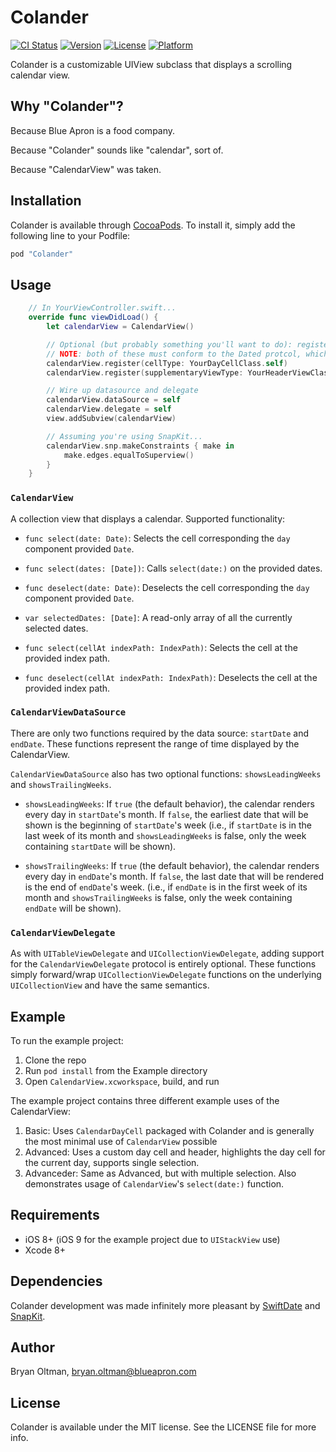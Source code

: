 # Colander

[![CI Status](http://img.shields.io/travis/BryanOltman/Colander.svg?style=flat)](https://travis-ci.org/BryanOltman/Colander)
[![Version](https://img.shields.io/cocoapods/v/Colander.svg?style=flat)](http://cocoapods.org/pods/Colander)
[![License](https://img.shields.io/cocoapods/l/Colander.svg?style=flat)](http://cocoapods.org/pods/Colander)
[![Platform](https://img.shields.io/cocoapods/p/Colander.svg?style=flat)](http://cocoapods.org/pods/Colander)

Colander is a customizable UIView subclass that displays a scrolling calendar view.

## Why "Colander"?
Because Blue Apron is a food company.

Because "Colander" sounds like "calendar", sort of.

Because "CalendarView" was taken.

## Installation

Colander is available through [CocoaPods](http://cocoapods.org). To install
it, simply add the following line to your Podfile:

```ruby
pod "Colander"
```

## Usage

```swift
    // In YourViewController.swift...
    override func viewDidLoad() {
        let calendarView = CalendarView()

        // Optional (but probably something you'll want to do): register cell and header types
        // NOTE: both of these must conform to the Dated protcol, which mandates they have a Date? var with public get and set
        calendarView.register(cellType: YourDayCellClass.self)
        calendarView.register(supplementaryViewType: YourHeaderViewClass.self, ofKind: UICollectionElementKindSectionHeader)

        // Wire up datasource and delegate
        calendarView.dataSource = self
        calendarView.delegate = self
        view.addSubview(calendarView)

        // Assuming you're using SnapKit...
        calendarView.snp.makeConstraints { make in
            make.edges.equalToSuperview()
        }
    }
```

### `CalendarView`
A collection view that displays a calendar. Supported functionality:

- `func select(date: Date)`: Selects the cell corresponding the `day` component provided `Date`.

- `func select(dates: [Date])`: Calls `select(date:)` on the provided dates.

- `func deselect(date: Date)`: Deselects the cell corresponding the `day` component provided `Date`.

- `var selectedDates: [Date]`: A read-only array of all the currently selected dates.

- `func select(cellAt indexPath: IndexPath)`: Selects the cell at the provided index path.

- `func deselect(cellAt indexPath: IndexPath)`: Deselects the cell at the provided index path.

### `CalendarViewDataSource`
There are only two functions required by the data source: `startDate` and `endDate`. These functions represent the range of time displayed by the CalendarView.

`CalendarViewDataSource` also has two optional functions: `showsLeadingWeeks` and `showsTrailingWeeks`.

- `showsLeadingWeeks`: If `true` (the default behavior), the calendar renders every day in `startDate`'s month. If `false`, the earliest date that will be shown is the beginning of `startDate`'s week (i.e., if `startDate` is in the last week of its month and `showsLeadingWeeks` is false, only the week containing `startDate` will be shown).

- `showsTrailingWeeks`: If `true` (the default behavior), the calendar renders every day in `endDate`'s month. If `false`, the last date that will be rendered is the end of `endDate`'s week. (i.e., if `endDate` is in the first week of its month and `showsTrailingWeeks` is false, only the week containing `endDate` will be shown).

### `CalendarViewDelegate`
As with `UITableViewDelegate` and `UICollectionViewDelegate`, adding support for the `CalendarViewDelegate` protocol is entirely optional. These functions simply forward/wrap `UICollectionViewDelegate` functions on the underlying `UICollectionView` and have the same semantics.

## Example

To run the example project:
1. Clone the repo
2. Run `pod install` from the Example directory
3. Open `CalendarView.xcworkspace`, build, and run

The example project contains three different example uses of the CalendarView:
1. Basic: Uses `CalendarDayCell` packaged with Colander and is generally the most minimal use of `CalendarView` possible
2. Advanced: Uses a custom day cell and header, highlights the day cell for the current day, supports single selection.
3. Advanceder: Same as Advanced, but with multiple selection. Also demonstrates usage of `CalendarView`'s `select(date:)` function.

## Requirements
- iOS 8+ (iOS 9 for the example project due to `UIStackView` use)
- Xcode 8+

## Dependencies

Colander development was made infinitely more pleasant by [SwiftDate](https://github.com/malcommac/SwiftDate) and [SnapKit](https://github.com/SnapKit/SnapKit).

## Author

Bryan Oltman, bryan.oltman@blueapron.com

## License

Colander is available under the MIT license. See the LICENSE file for more info.